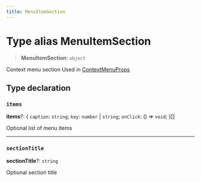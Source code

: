 ```yaml
---
title: MenuItemSection
---
```


# Type alias MenuItemSection

> **MenuItemSection**: `object`

Context menu section
Used in [ContextMenuProps](../interfaces/interface.ContextMenuProps.md)

## Type declaration

### `items`

**items**?: \{
  `caption`: `string`;
  `key`: `number` \| `string`;
  `onClick`: () => `void`;
 }[]

Optional list of menu items

***

### `sectionTitle`

**sectionTitle**?: `string`

Optional section title
